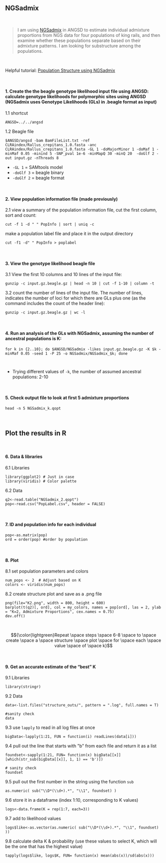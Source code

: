 ## NGSadmix
&nbsp;
> I am using [NGSadmix](http://www.popgen.dk/software/index.php/NgsAdmixTutorial) in ANGSD to estimate individual admixture proportions from NGS data for  four populations of king rails, and then examine whether these populations separate based on their admixture patterns. I am looking for substructure among the populations.

&nbsp;

Helpful tutorial: [Population Structure using NGSadmix](https://baylab.github.io/MarineGenomics/week-9-population-structure-using-ngsadmix.html)

&nbsp;
&nbsp;
#### 1. Create the the beagle genotype likelihood input file using ANGSD: calculate genotype likelihoods for polymorphic sites using ANGSD (NGSadmix uses Genotype Likelihoods (GLs) in .beagle format as input)
1.1 shortcut
```
ANGSD=../../angsd
```
1.2 Beagle file
```
$ANGSD/angsd -bam BamFileList.txt -ref CLRAindex/Rallus_crepitans_1.0.fasta -anc CLRAindex/Rallus_crepitans_1.0.fasta -GL 1 -doMajorMinor 1 -doMaf 1 -minMaf 0.05 -minind 5 -SNP_pval 1e-6 -minMapQ 30 -minQ 20  -doGlf 2 -out input.gz -nThreads 8
```
- `-GL 1` = SAMtools model
- `-doGlf 3` = beagle binary
- `-doGlf 2` = beagle format

&nbsp;
&nbsp;

#### 2. View population information file (made previously)
2.1 view a summary of the population information file, cut the first column, sort and count:
```
cut -f 1 -d " " PopInfo | sort | uniq -c
```
make a population label file and place it in the output directory
```
cut -f1 -d" " PopInfo > poplabel
```
&nbsp;
&nbsp;
#### 3. View the genotype likelihood beagle file

3.1 View the first 10 columns and 10 lines of the input file:
```
gunzip -c input.gz.beagle.gz | head -n 10 | cut -f 1-10 | column -t
```
3.2 count the number of lines of the input file. The number of lines, indicates the number of loci for which there are GLs plus one (as the command includes the count of the header line):
```
gunzip -c input.gz.beagle.gz | wc -l
```
&nbsp;
&nbsp;


#### 4. Run an analysis of the GLs with NGSadmix, assuming the number of ancestral populations is K:
```
for k in {2..10}; do $ANGSD/NGSadmix -likes input.gz.beagle.gz -K $k -minMaf 0.05 -seed 1 -P 25 -o NGSadmix/NGSadmix_$k; done



```
- Trying different values of `-k`, the number of assumed ancestral populations: 2-10


&nbsp;
&nbsp;

#### 5. Check output file to look at first 5 admixture proportions 

```
head -n 5 NGSadmix_k.qopt
```
&nbsp;
&nbsp;
## Plot the results in R
&nbsp;
#### 6. Data & libraries 
6.1 Libraries
```
library(ggplot2) # Just in case
library(viridis) # Color palette 
```
6.2 Data
```
q2<-read.table("NGSadmix_2.qopt")
pop<-read.csv("PopLabel.csv", header = FALSE)
```
&nbsp;
&nbsp;
#### 7. ID and population info for each individual
```
pop<-as.matrix(pop)
ord = order(pop) #order by population
```
&nbsp;
&nbsp;
#### 8. Plot
8.1 set population parameters and colors
```
num_pops <- 2  # Adjust based on K
colors <- viridis(num_pops)
```
8.2 create structure plot and save as a .png file
```
png(file="K2.png", width = 800, height = 600)
barplot(t(q2)[, ord], col = my_colors, names = pop[ord], las = 2, ylab = "K=2, Admixture Proportions", cex.names = 0.75)
dev.off()
```
&nbsp;


$${\color{lightgreen}Repeat \space steps \space 6-8 \space to \space create \space a \space structure \space plot \space for \space each \space value \space of \space k}$$

&nbsp;
&nbsp;

#### 9. Get an accurate estimate of the “best” K 
9.1 Libraries
```
library(stringr)
```

9.2 Data
```
data<-list.files("structure_outs/", pattern = ".log", full.names = T)

#sanity check
data
```
9.3 use `lapply` to read in all log files at once
```
bigData<-lapply(1:21, FUN = function(i) readLines(data[i]))
```
9.4 pull out the line that starts with "b" from each file and return it as a list
```
foundset<-sapply(1:21, FUN= function(x) bigData[[x]][which(str_sub(bigData[[x]], 1, 1) == 'b')])

# sanity check
foundset
```
9.5 pull out the first number in the string using the function `sub`
```
as.numeric( sub("\\D*(\\d+).*", "\\1", foundset) )
```
9.6 store it in a dataframe (index 1:10, corresponding to K values)
```
logs<-data.frame(K = rep(1:7, each=3))
```
9.7 add to likelihood values
```
logs$like<-as.vector(as.numeric( sub("\\D*(\\d+).*", "\\1", foundset) ))
```
9.8 calculate delta K & probability (use these values to select K, which will be the one that has the highest value)
```
tapply(logs$like, logs$K, FUN= function(x) mean(abs(x))/sd(abs(x)))
```


